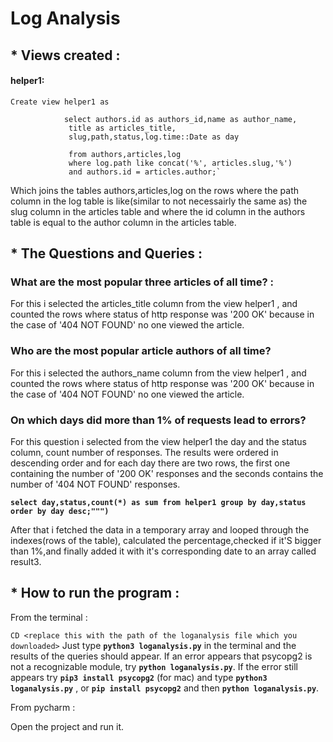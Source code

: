 # Log Analysis

## * Views created :

#### helper1:
`Create view helper1 as `
                
                select authors.id as authors_id,name as author_name,
                 title as articles_title,
                 slug,path,status,log.time::Date as day

                 from authors,articles,log
                 where log.path like concat('%', articles.slug,'%')
                 and authors.id = articles.author;`

Which joins the tables authors,articles,log on the rows where the path column in the log table is like(similar to not necessairly the same as)
	 the slug column in the articles table and where the id column in the authors table is equal to the author column in the articles table.


## * The Questions and Queries :
### What are the most popular three articles of all time? :
For this i selected the articles_title column from the view helper1 , and counted the rows where
status of http response was '200 OK' because in the case of '404 NOT FOUND' no one viewed the article.

### Who are the most popular article authors of all time?
For this i selected the authors_name column from the view helper1 , and counted the rows where
status of http response was '200 OK' because in the case of '404 NOT FOUND' no one viewed the article.

### On which days did more than 1% of requests lead to errors?

For this question i selected from the view helper1 the day and the status column, count number of responses.
The results were ordered in descending order and for each day there are two rows,
the first one containing the number of '200 OK' responses
and the seconds contains the number of '404 NOT FOUND' responses.

**`select day,status,count(*) as sum
                  from helper1
                  group by day,status
                  order by day desc;""")
`**

After that i fetched the data in a temporary array and looped through the indexes(rows of the table),
calculated the percentage,checked if it'S bigger than 1%,and finally
added it with it's corresponding date to an array called result3.

## * How to run the program :
From the terminal :

`CD <replace this with the path of the loganalysis file which you downloaded>`
Just type **`python3 loganalysis.py`** in the terminal and the results of
the queries should appear.
If an error appears that psycopg2 is not a recognizable module,
try **`python loganalysis.py`**.
If the error still appears try **`pip3 install psycopg2`** (for mac)
and type **`python3 loganalysis.py`** , or **`pip install psycopg2`** and then **`python loganalysis.py`**.

From pycharm :

Open the project and run it.


